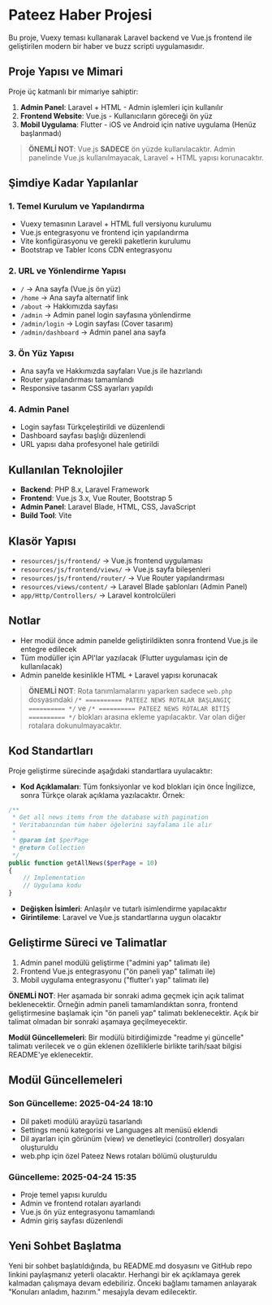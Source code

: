# Pateez Haber Projesi

Bu proje, Vuexy teması kullanarak Laravel backend ve Vue.js frontend ile geliştirilen modern bir haber ve buzz scripti uygulamasıdır.

## Proje Yapısı ve Mimari

Proje üç katmanlı bir mimariye sahiptir:

1. **Admin Panel**: Laravel + HTML - Admin işlemleri için kullanılır
2. **Frontend Website**: Vue.js - Kullanıcıların göreceği ön yüz
3. **Mobil Uygulama**: Flutter - iOS ve Android için native uygulama (Henüz başlanmadı)

> **ÖNEMLİ NOT**: Vue.js **SADECE** ön yüzde kullanılacaktır. Admin panelinde Vue.js kullanılmayacak, Laravel + HTML yapısı korunacaktır.

## Şimdiye Kadar Yapılanlar

### 1. Temel Kurulum ve Yapılandırma

- Vuexy temasının Laravel + HTML full versiyonu kurulumu
- Vue.js entegrasyonu ve frontend için yapılandırma
- Vite konfigürasyonu ve gerekli paketlerin kurulumu
- Bootstrap ve Tabler Icons CDN entegrasyonu

### 2. URL ve Yönlendirme Yapısı

- `/` → Ana sayfa (Vue.js ön yüz)
- `/home` → Ana sayfa alternatif link
- `/about` → Hakkımızda sayfası
- `/admin` → Admin panel login sayfasına yönlendirme
- `/admin/login` → Login sayfası (Cover tasarım)
- `/admin/dashboard` → Admin panel ana sayfa

### 3. Ön Yüz Yapısı

- Ana sayfa ve Hakkımızda sayfaları Vue.js ile hazırlandı
- Router yapılandırması tamamlandı
- Responsive tasarım CSS ayarları yapıldı

### 4. Admin Panel

- Login sayfası Türkçeleştirildi ve düzenlendi
- Dashboard sayfası başlığı düzenlendi
- URL yapısı daha profesyonel hale getirildi

## Kullanılan Teknolojiler

- **Backend**: PHP 8.x, Laravel Framework
- **Frontend**: Vue.js 3.x, Vue Router, Bootstrap 5
- **Admin Panel**: Laravel Blade, HTML, CSS, JavaScript
- **Build Tool**: Vite

## Klasör Yapısı

- `resources/js/frontend/` → Vue.js frontend uygulaması
- `resources/js/frontend/views/` → Vue.js sayfa bileşenleri
- `resources/js/frontend/router/` → Vue Router yapılandırması
- `resources/views/content/` → Laravel Blade şablonları (Admin Panel)
- `app/Http/Controllers/` → Laravel kontrolcüleri

## Notlar

- Her modül önce admin panelde geliştirildikten sonra frontend Vue.js ile entegre edilecek
- Tüm modüller için API'lar yazılacak (Flutter uygulaması için de kullanılacak)
- Admin panelde kesinlikle HTML + Laravel yapısı korunacak

> **ÖNEMLİ NOT**: Rota tanımlamalarını yaparken sadece `web.php` dosyasındaki `/* ========== PATEEZ NEWS ROTALAR BAŞLANGIÇ ========== */` ve `/* ========== PATEEZ NEWS ROTALAR BİTİŞ ========== */` blokları arasına ekleme yapılacaktır. Var olan diğer rotalara dokunulmayacaktır.

## Kod Standartları

Proje geliştirme sürecinde aşağıdaki standartlara uyulacaktır:

- **Kod Açıklamaları**: Tüm fonksiyonlar ve kod blokları için önce İngilizce, sonra Türkçe olarak açıklama yazılacaktır. Örnek:

```php
/**
 * Get all news items from the database with pagination
 * Veritabanından tüm haber öğelerini sayfalama ile alır
 *
 * @param int $perPage
 * @return Collection
 */
public function getAllNews($perPage = 10)
{
    // Implementation
    // Uygulama kodu
}
```

- **Değişken İsimleri**: Anlaşılır ve tutarlı isimlendirme yapılacaktır
- **Girintileme**: Laravel ve Vue.js standartlarına uygun olacaktır

## Geliştirme Süreci ve Talimatlar

1. Admin panel modülü geliştirme ("admini yap" talimatı ile)
2. Frontend Vue.js entegrasyonu ("ön paneli yap" talimatı ile)
3. Mobil uygulama entegrasyonu ("flutter'ı yap" talimatı ile)

**ÖNEMLİ NOT**: Her aşamada bir sonraki adıma geçmek için açık talimat beklenecektir. Örneğin admin paneli tamamlandıktan sonra, frontend geliştirmesine başlamak için "ön paneli yap" talimatı beklenecektir. Açık bir talimat olmadan bir sonraki aşamaya geçilmeyecektir.

**Modül Güncellemeleri**: Bir modülü bitirdiğimizde "readme yi güncelle" talimatı verilecek ve o gün eklenen özelliklerle birlikte tarih/saat bilgisi README'ye eklenecektir.

## Modül Güncellemeleri

### Son Güncelleme: 2025-04-24 18:10

- Dil paketi modülü arayüzü tasarlandı
- Settings menü kategorisi ve Languages alt menüsü eklendi
- Dil ayarları için görünüm (view) ve denetleyici (controller) dosyaları oluşturuldu
- web.php için özel Pateez News rotaları bölümü oluşturuldu

### Güncelleme: 2025-04-24 15:35

- Proje temel yapısı kuruldu
- Admin ve frontend rotaları ayarlandı
- Vue.js ön yüz entegrasyonu tamamlandı
- Admin giriş sayfası düzenlendi

## Yeni Sohbet Başlatma

Yeni bir sohbet başlatıldığında, bu README.md dosyasını ve GitHub repo linkini paylaşmanız yeterli olacaktır. Herhangi bir ek açıklamaya gerek kalmadan çalışmaya devam edebiliriz. Önceki bağlamı tamamen anlayarak "Konuları anladım, hazırım." mesajıyla devam edilecektir.
